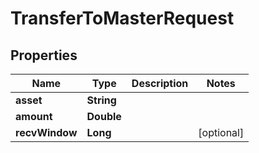 

# TransferToMasterRequest


## Properties

| Name | Type | Description | Notes |
|------------ | ------------- | ------------- | -------------|
|**asset** | **String** |  |  |
|**amount** | **Double** |  |  |
|**recvWindow** | **Long** |  |  [optional] |



